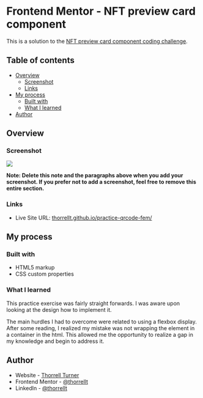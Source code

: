 # Frontend Mentor - NFT preview card component

This is a solution to the [NFT preview card component coding challenge](./design/desktop-preview.jpg). 

## Table of contents

- [Overview](#overview)
  - [Screenshot](#screenshot)
  - [Links](#links)
- [My process](#my-process)
  - [Built with](#built-with)
  - [What I learned](#what-i-learned)
- [Author](#author)

## Overview

### Screenshot

![](https://user-images.githubusercontent.com/64343445/152882816-0ef13bfa-a23e-47f0-90d6-770eed13f7a9.JPG)


**Note: Delete this note and the paragraphs above when you add your screenshot. If you prefer not to add a screenshot, feel free to remove this entire section.**

### Links
- Live Site URL: [thorrellt.github.io/practice-qrcode-fem/](https://thorrellt.github.io/practice-qrcode-fem/)

## My process

### Built with

- HTML5 markup
- CSS custom properties


### What I learned

This practice exercise was fairly straight forwards. I was aware upon looking at the design how to implement it.   
  
 The main hurdles I had to overcome were related to using a flexbox display. After some reading, I realized my mistake was not wrapping the element in a container in the html.  This allowed me the opportunity to realize a gap in my knowledge and begin to address it. 


## Author

- Website - [Thorrell Turner](https://github.com/thorrellt)
- Frontend Mentor - [@thorrellt](https://www.frontendmentor.io/profile/thorrellt)
- LinkedIn - [@thorrellt](https://www.linkedin.com/in/thorrellt/)
